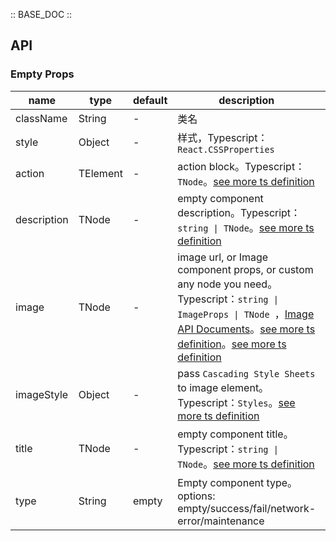 :: BASE_DOC ::

## API
### Empty Props

name | type | default | description | required
-- | -- | -- | -- | --
className | String | - | 类名 | N
style | Object | - | 样式，Typescript：`React.CSSProperties` | N
action | TElement | - | action block。Typescript：`TNode`。[see more ts definition](https://github.com/Tencent/tdesign-react/blob/develop/src/common.ts) | N
description | TNode | - | empty component description。Typescript：`string \| TNode`。[see more ts definition](https://github.com/Tencent/tdesign-react/blob/develop/src/common.ts) | N
image | TNode | - | image url, or Image component props, or custom any node you need。Typescript：`string \| ImageProps \| TNode `，[Image API Documents](./image?tab=api)。[see more ts definition](https://github.com/Tencent/tdesign-react/blob/develop/src/common.ts)。[see more ts definition](https://github.com/Tencent/tdesign-react/blob/develop/src/empty/type.ts) | N
imageStyle | Object | - | pass `Cascading Style Sheets` to image element。Typescript：`Styles`。[see more ts definition](https://github.com/Tencent/tdesign-react/blob/develop/src/common.ts) | N
title | TNode | - | empty component title。Typescript：`string \| TNode`。[see more ts definition](https://github.com/Tencent/tdesign-react/blob/develop/src/common.ts) | N
type | String | empty | Empty component type。options: empty/success/fail/network-error/maintenance | N

